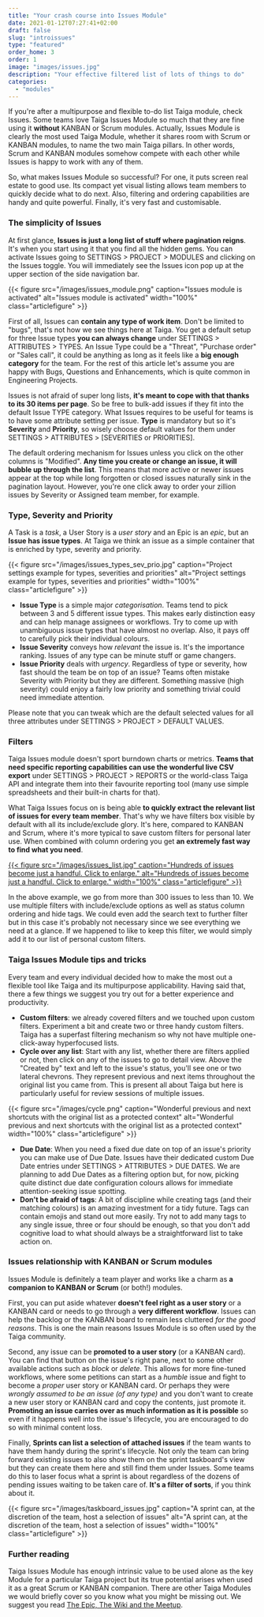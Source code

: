 ```yaml
---
title: "Your crash course into Issues Module"
date: 2021-01-12T07:27:41+02:00
draft: false
slug: "introissues"
type: "featured"
order_home: 3
order: 1
image: "images/issues.jpg"
description: "Your effective filtered list of lots of things to do"
categories:
  - "modules"
---
```


If you're after a multipurpose and flexible to-do list Taiga module, check Issues. Some teams love Taiga Issues Module so much that they are fine using it **without** KANBAN or Scrum modules. Actually, Issues Module is clearly the most used Taiga Module, whether it shares room with Scrum or KANBAN modules, to name the two main Taiga pillars. In other words, Scrum and KANBAN modules somehow compete with each other while Issues is happy to work with any of them.

So, what makes Issues Module so successful? For one, it puts screen real estate to good use. Its compact yet visual listing allows team members to quickly decide what to do next. Also, filtering and ordering capabilities are handy and quite powerful. Finally, it's very fast and customisable.

### The simplicity of Issues

At first glance, **Issues is just a long list of stuff where pagination reigns**. It's when you start using it that you find all the hidden gems. You can activate Issues going to SETTINGS > PROJECT > MODULES and clicking on the Issues toggle. You will immediately see the Issues icon pop up at the upper section of the side navigation bar.

{{< figure src="/images/issues_module.png" caption="Issues module is activated" alt="Issues module is activated" width="100%" class="articlefigure" >}}

First of all, Issues can **contain any type of work item**. Don't be limited to "bugs", that's not how we see things here at Taiga. You get a default setup for three Issue types **you can always change** under SETTINGS > ATTRIBUTES > TYPES. An Issue Type could be a "Threat", "Purchase order" or "Sales call", it could be anything as long as it feels like a **big enough category** for the team. For the rest of this article let's assume you are happy with Bugs, Questions and Enhancements, which is quite common in Engineering Projects.

Issues is not afraid of super long lists, **it's meant to cope with that thanks to its 30 items per page**. So be free to bulk-add issues if they fit into the default Issue TYPE category. What Issues requires to be useful for teams is to have some attribute setting per issue. **Type** is mandatory but so it's **Severity** and **Priority**, so wisely choose default values for them under SETTINGS > ATTRIBUTES > [SEVERITIES or PRIORITIES].

The default ordering mechanism for Issues unless you click on the other columns is "Modified". **Any time you create or change an issue, it will bubble up through the list**. This means that more active or newer issues appear at the top while long forgotten or closed issues naturally sink in the pagination layout. However, you're one click away to order your zillion issues by Severity or Assigned team member, for example.

### Type, Severity and Priority

A Task is a *task*, a User Story is a *user story* and an Epic is an *epic*, but an **Issue has issue types**. At Taiga we think an issue as a simple container that is enriched by type, severity and priority.

{{< figure src="/images/issues_types_sev_prio.jpg" caption="Project settings example for types, severities and priorities" alt="Project settings example for types, severities and priorities" width="100%" class="articlefigure" >}}


- **Issue Type** is a simple major *categorisation*. Teams tend to pick between 3 and 5 different issue types. This makes early distinction easy and can help manage assignees or workflows. Try to come up with unambiguous issue types that have almost no overlap. Also, it pays off to carefully pick their individual colours.
- **Issue Severity** conveys how *relevant* the issue is. It's the importance ranking. Issues of any type can be minute stuff or game changers.
- **Issue Priority** deals with *urgency*. Regardless of type or severity, how fast should the team be on top of an issue? Teams often mistake Severity with Priority but they are different. Something massive (high severity) could enjoy a fairly low priority and something trivial could need immediate attention.

Please note that you can tweak which are the default selected values for all three attributes under SETTINGS > PROJECT > DEFAULT VALUES.

### Filters

Taiga Issues module doesn't sport burndown charts or metrics. **Teams that need specific reporting capabilities can use the wonderful live CSV export** under SETTINGS > PROJECT > REPORTS or the world-class Taiga API and integrate them into their favourite reporting tool (many use simple spreadsheets and their built-in charts for that).

What Taiga Issues focus on is being able **to quickly extract the relevant list of issues for every team member**. That's why we have filters box visible by default with all its include/exclude glory. It's here, compared to KANBAN and Scrum, where it's more typical to save custom filters for personal later use. When combined with column ordering you get **an extremely fast way to find what you need**.

[{{< figure src="/images/issues_list.jpg" caption="Hundreds of issues become just a handful. Click to enlarge." alt="Hundreds of issues become just a handful. Click to enlarge." width="100%" class="articlefigure" >}}](/images/issues_list.jpg)

In the above example, we go from more than 300 issues to less than 10. We use multiple filters with include/exclude options as well as status column ordering and hide tags. We could even add the search text to further filter but in this case it's probably not necessary since we see everything we need at a glance. If we happened to like to keep this filter, we would simply add it to our list of personal custom filters.


### Taiga Issues Module tips and tricks

Every team and every individual decided how to make the most out a flexible tool like Taiga and its multipurpose applicability. Having said that, there a few things we suggest you try out for a better experience and productivity.

- **Custom filters**: we already covered filters and we touched upon custom filters. Experiment a bit and create two or three handy custom filters. Taiga has a superfast filtering mechanism so why not have multiple one-click-away hyperfocused lists.
- **Cycle over any list**: Start with any list, whether there are filters applied or not, then click on any of the issues to go to detail view. Above the "Created by" text and left to the issue's status, you'll see one or two lateral chevrons. They represent previous and next items throughout the original list you came from. This is present all about Taiga but here is particularly useful for review sessions of multiple issues.

{{< figure src="/images/cycle.png" caption="Wonderful previous and next shortcuts with the original list as a protected context" alt="Wonderful previous and next shortcuts with the original list as a protected context" width="100%" class="articlefigure" >}}

- **Due Date**: When you need a fixed due date on top of an issue's priority you can make use of Due Date. Issues have their dedicated custom Due Date entries under SETTINGS > ATTRIBUTES > DUE DATES. We are planning to add Due Dates as a filtering option but, for now, picking quite distinct due date configuration colours allows for immediate attention-seeking issue spotting.
- **Don't be afraid of tags**: A bit of discipline while creating tags (and their matching colours) is an amazing investment for a tidy future. Tags can contain emojis and stand out more easily. Try not to add many tags to any single issue, three or four should be enough, so that you don't add cognitive load to what should always be a straightforward list to take action on.


### Issues relationship with KANBAN or Scrum modules

Issues Module is definitely a team player and works like a charm as **a companion to KANBAN or Scrum** (or both!) modules.

First, you can put aside whatever **doesn't feel right as a user story** or a KANBAN card or needs to go through a **very different workflow**. Issues can help the backlog or the KANBAN board to remain less cluttered *for the good reasons*. This is one the main reasons Issues Module is so often used by the Taiga community.

Second, any issue can be **promoted to a user story** (or a KANBAN card). You can find that button on the issue's right pane, next to some other available actions such as *block* or *delete*. This allows for more fine-tuned workflows, where some petitions can start as a *humble* issue and fight to become a *proper* user story or KANBAN card. Or perhaps they were *wrongly assumed to be an issue (of any type)* and you don't want to create a new user story or KANBAN card and copy the contents, just promote it. **Promoting an issue carries over as much information as it is possible** so even if it happens well into the issue's lifecycle, you are encouraged to do so with minimal content loss.

Finally, **Sprints can list a selection of attached issues** if the team wants to have them handy during the sprint's lifecycle. Not only the team can bring forward existing issues to also show them on the sprint taskboard's view but they can create them here and still find them under Issues. Some teams do this to laser focus what a sprint is about regardless of the dozens of pending issues waiting to be taken care of. **It's a filter of sorts**, if you think about it.

{{< figure src="/images/taskboard_issues.jpg" caption="A sprint can, at the discretion of the team, host a selection of issues" alt="A sprint can, at the discretion of the team, host a selection of issues" width="100%" class="articlefigure" >}}

### Further reading

Taiga Issues Module has enough intrinsic value to be used alone as the key Module for a particular Taiga project but its true potential arises when used it as a great Scrum or KANBAN companion. There are other Taiga Modules we would briefly cover so you know what you might be missing out. We suggest you read [The Epic, The Wiki and the Meetup](/kaka).

